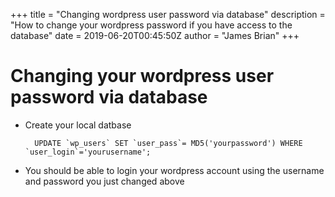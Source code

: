 +++
title = "Changing wordpress user password via database"
description = "How to change your wordpress password if you have access to the database"
date = 2019-06-20T00:45:50Z
author = "James Brian"
+++

# Changing your wordpress user password via database

+ Create your local datbase

        UPDATE `wp_users` SET `user_pass`= MD5('yourpassword') WHERE `user_login`='yourusername';

+ You should be able to login your wordpress account using the username and password you just changed above